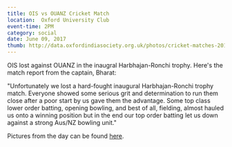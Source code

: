 ```yaml
---
title: OIS vs OUANZ Cricket Match
location:  Oxford University Club
event-time: 2PM
category: social
date: June 09, 2017
thumb: http://data.oxfordindiasociety.org.uk/photos/cricket-matches-2017/ois-ouanz.jpg
---
```


OIS lost against OUANZ in the inaugral Harbhajan-Ronchi trophy. Here's the match report from the captain, Bharat:
 
"Unfortunately we lost a hard-fought inaugural Harbhajan-Ronchi trophy match. Everyone showed some serious grit and determination to run them close after a poor start by us gave them the advantage. Some top class lower order batting, opening bowling, and best of all, fielding, almost hauled us onto a winning position but in the end our top order batting let us down against a strong Aus/NZ bowling unit."

Pictures from the day can be found [here](https://www.facebook.com/events/1952068934819121/).